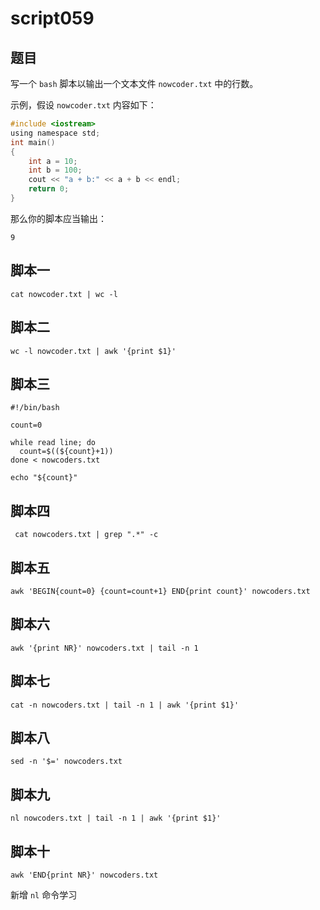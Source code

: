 # script059
## 题目

写一个 `bash` 脚本以输出一个文本文件 `nowcoder.txt` 中的行数。

示例，假设 `nowcoder.txt` 内容如下：
```c
#include <iostream>
using namespace std;
int main()
{
    int a = 10;
    int b = 100;
    cout << "a + b:" << a + b << endl;
    return 0;
}
```
那么你的脚本应当输出：
```text
9
```


## 脚本一
```shell
cat nowcoder.txt | wc -l
```

## 脚本二
```shell
wc -l nowcoder.txt | awk '{print $1}'
```

## 脚本三
```shell
#!/bin/bash

count=0

while read line; do
  count=$((${count}+1))
done < nowcoders.txt

echo "${count}"
```

## 脚本四
```shell
 cat nowcoders.txt | grep ".*" -c
```

## 脚本五
```shell
awk 'BEGIN{count=0} {count=count+1} END{print count}' nowcoders.txt 
```

## 脚本六
```shell
awk '{print NR}' nowcoders.txt | tail -n 1
```

## 脚本七
```shell
cat -n nowcoders.txt | tail -n 1 | awk '{print $1}'
```

## 脚本八
```shell
sed -n '$=' nowcoders.txt 
```

## 脚本九
```shell
nl nowcoders.txt | tail -n 1 | awk '{print $1}'
```

## 脚本十
```shell
awk 'END{print NR}' nowcoders.txt
```

新增 `nl` 命令学习